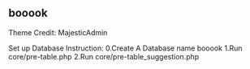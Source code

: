 booook
------

Theme Credit: MajesticAdmin

Set up Database Instruction:
0.Create A Database name booook
1.Run core/pre-table.php
2.Run core/pre-table_suggestion.php